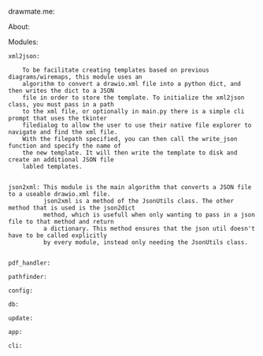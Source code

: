 drawmate.me:
  
  About:




  Modules:
    
    xml2json:
        
        To be facilitate creating templates based on previous diagrams/wiremaps, this module uses an
        algorithm to convert a drawio.xml file into a python dict, and then writes the dict to a JSON
        file in order to store the template. To initialize the xml2json class, you must pass in a path
        to the xml file, or optionally in main.py there is a simple cli prompt that uses the tkinter
        filedialog to allow the user to use their native file explorer to navigate and find the xml file.
        With the filepath specified, you can then call the write_json function and specify the name of 
        the new template. It will then write the template to disk and create an additional JSON file 
        labled templates.   
                

    json2xml: This module is the main algorithm that converts a JSON file to a useable drawio.xml file.
              json2xml is a method of the JsonUtils class. The other method that is used is the json2dict
              method, which is usefull when only wanting to pass in a json file to that method and return
              a dictionary. This method ensures that the json util doesn't have to be called explicitly
              by every module, instead only needing the JsonUtils class. 


    pdf_handler:

    pathfinder:

    config:

    db:

    update:

    app:

    cli:
